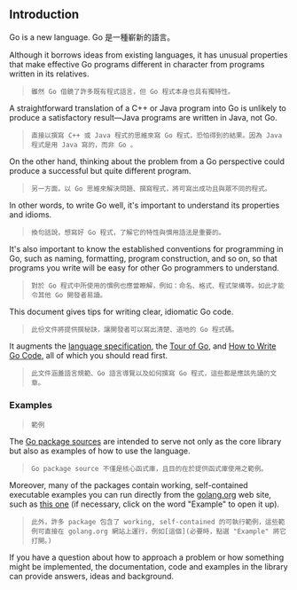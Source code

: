 Introduction
------------

Go is a new language.
Go 是一種嶄新的語言。

Although it borrows ideas from existing languages,
it has unusual properties that make effective Go programs different in
character from programs written in its relatives.
>`雖然 Go 借鏡了許多既有程式語言，但 Go 程式本身也具有獨特性。`

A straightforward
translation of a C++ or Java program into Go is unlikely to produce a
satisfactory result—Java programs are written in Java, not Go.
>`直接以撰寫 C++ 或 Java 程式的思維來寫 Go 程式，恐怕得到的結果。因為 Java 程式是用 Java 寫的，而非 Go 。`

On the
other hand, thinking about the problem from a Go perspective could
produce a successful but quite different program.
>`另一方面，以 Go 思維來解決問題、撰寫程式，將可寫出成功且與眾不同的程式。`

In other words, to
write Go well, it's important to understand its properties and idioms.
>`換句話說，想寫好 Go 程式，了解它的特性與慣用語法是重要的。`

It's also important to know the established conventions for programming in Go,
such as naming, formatting, program construction, and so on, so that programs
you write will be easy for other Go programmers to understand.
>`對於 Go 程式中所使用的慣例也應當瞭解，例如：命名、格式、程式架構等。如此才能令其他 Go 開發者易讀。`

This document gives tips for writing clear, idiomatic Go code.
>`此份文件將提供撰秘訣，讓開發者可以寫出清楚、道地的 Go 程式碼。`

It augments the [language specification](/ref/spec), the [Tour of
Go](//tour.golang.org/), and [How to Write Go Code](/doc/code.html), all
of which you should read first.
>`此文件涵蓋語言規範、Go 語言導覽以及如何撰寫 Go 程式，這些都是應該先讀的文章。`

### Examples
>`範例`

The [Go package sources](/src/) are intended to serve not only as the
core library but also as examples of how to use the language.
>`Go package source 不僅是核心函式庫，且目的在於提供函式庫使用之範例。`

Moreover,
many of the packages contain working, self-contained executable examples
you can run directly from the [golang.org](//golang.org) web site, such
as [this one](//golang.org/pkg/strings/#example_Map) (if necessary,
click on the word "Example" to open it up).
>`此外，許多 package 包含了 working, self-contained 的可執行範例，這些範例可直接在 golang.org 網站上運行，例如[這個](必要時，點選 "Example" 將它打開。)`

If you have a question about
how to approach a problem or how something might be implemented, the
documentation, code and examples in the library can provide answers,
ideas and background.
